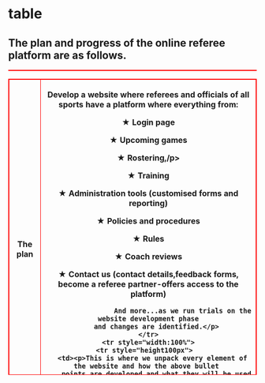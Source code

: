 # table
<!DOCTYPE html>
<html>
<style>
table, th,td {
  border:1px solid Red;
  border-collapse: collapse;
  }
</style>
<body>
  
  <h2><b>The plan and progress of the online referee platform are as follows.</b></h2>
  
  <table style="width:100%">
   
  <table style="height:600px">
    <tr>
      <th><b>The plan</b></th>
      <th><p>Develop a website where referees and officials of all sports have
        a platform where everything from:</p>
        <p>&#9733;   Login page</p>
        <p>&#9733;   Upcoming games</p>
        <p>&#9733;   Rostering,/p>
        <p>&#9733;   Training</p>  
        <p>&#9733;   Administration tools (customised forms and reporting)</p>
        <p>&#9733;   Policies and procedures</p>
        <p>&#9733;   Rules</p>
        <p>&#9733;   Coach reviews</p>
        <p>&#9733;   Contact us (contact details,feedback forms, become a referee
                     partner-offers access to the platform)</p>
                     
                     And more...as we run trials on the website development phase
        and changes are identified.</p>
    </tr>
    <tr style="width:100%">
    <tr style="height100px">  
      <td><p>This is where we unpack every element of the website and how the above bullet 
        points are developed and what they will be used for.</p>
    </td>
    </tr>  
      </table>
  </table>
  </body>
  </html>
    
  
